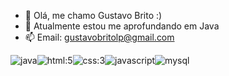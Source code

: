 - 👋 Olá, me chamo Gustavo Brito :)
- 🌱 Atualmente estou me aprofundando em Java
- 📫 Email: gustavobritolp@gmail.com

<img src="https://cdn-icons-png.flaticon.com/128/5968/5968282.png" alt="java"><img src="https://cdn-icons-png.flaticon.com/128/174/174854.png" alt="html:5"><img src="https://cdn-icons-png.flaticon.com/128/732/732190.png" alt="css:3"><img src="https://cdn-icons-png.flaticon.com/128/5968/5968292.png" alt="javascript"><img src="https://cdn-icons-png.flaticon.com/128/5968/5968313.png" alt="mysql">

<!---
GustavoSBdev/GustavoSBdev is a ✨ special ✨ repository because its `README.md` (this file) appears on your GitHub profile.
You can click the Preview link to take a look at your changes.
--->
